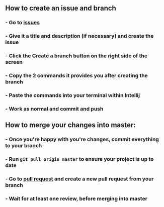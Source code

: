 ## How to create an issue and branch
### - Go to [issues](https://github.com/icomp4/csc311-group3/issues)
### - Give it a title and description (if necessary) and create the issue
### - Click the Create a branch button on the right side of the screen
### - Copy the 2 commands it provides you after creating the branch
### - Paste the commands into your terminal within Intellij
### - Work as normal and commit and push 

## How to merge your changes into master:
### - Once you're happy with you're changes, commit everything to your branch
### - Run ```git pull origin master``` to ensure your project is up to date
### - Go to [pull request](https://github.com/icomp4/csc311-group3/pulls) and create a new pull request from your branch
### - Wait for at least one review, before merging into master
